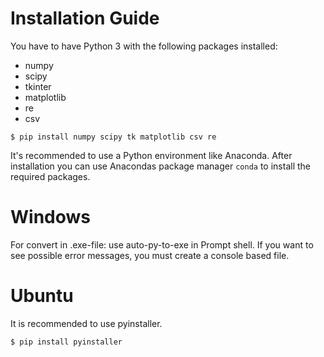 # Installation Guide
You have to have Python 3 with the following packages installed:

- numpy
- scipy
- tkinter
- matplotlib
- re
- csv

```
$ pip install numpy scipy tk matplotlib csv re
```

It's recommended to use a Python environment like Anaconda. After installation you can use Anacondas package manager ``conda`` to install the required packages.


# Windows
For convert in .exe-file: use auto-py-to-exe in Prompt shell. If you want to see possible error messages, you must create a console based file.


# Ubuntu
It is recommended to use pyinstaller.

```
$ pip install pyinstaller
```